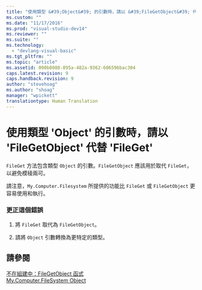 ```yaml
---
title: "使用類型 &#39;Object&#39; 的引數時，請以 &#39;FileGetObject&#39; 代替 &#39;FileGet&#39; | Microsoft Docs"
ms.custom: ""
ms.date: "11/17/2016"
ms.prod: "visual-studio-dev14"
ms.reviewer: ""
ms.suite: ""
ms.technology: 
  - "devlang-visual-basic"
ms.tgt_pltfrm: ""
ms.topic: "article"
ms.assetid: 090b8088-895a-482a-9362-606596bac304
caps.latest.revision: 9
caps.handback.revision: 9
author: "stevehoag"
ms.author: "shoag"
manager: "wpickett"
translationtype: Human Translation
---
```

# 使用類型 &#39;Object&#39; 的引數時，請以 &#39;FileGetObject&#39; 代替 &#39;FileGet&#39;
`FileGet` 方法包含類型 `Object` 的引數。`FileGetObject` 應該用於取代 `FileGet`，以避免模稜兩可。  
  
 請注意，`My.Computer.Filesystem` 所提供的功能比 `FileGet` 或 `FileGetObject` 更容易使用和執行。  
  
### 更正這個錯誤  
  
1.  將 `FileGet` 取代為 `FileGetObject`。  
  
2.  請將 `Object` 引數轉換為更特定的類型。  
  
## 請參閱  
 [不在組建中：FileGetObject 函式](http://msdn.microsoft.com/zh-tw/3eda786b-d1ee-4b44-9dd7-0ea6bff072c0)   
 [My.Computer.FileSystem Object](../../visual-basic/language-reference/objects/my-computer-filesystem-object.md)